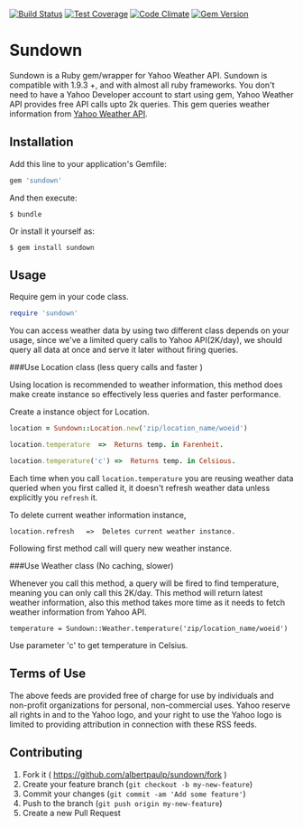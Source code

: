 [![Build Status](https://travis-ci.org/albertpaulp/sundown.svg?branch=master)](https://travis-ci.org/albertpaulp/sundown)
[![Test Coverage](https://codeclimate.com/github/albertpaulp/sundown/badges/coverage.svg)](https://codeclimate.com/github/albertpaulp/sundown/coverage)
[![Code Climate](https://codeclimate.com/github/albertpaulp/sundown/badges/gpa.svg)](https://codeclimate.com/github/albertpaulp/sundown)
[![Gem Version](https://badge.fury.io/rb/sundown.svg)](https://badge.fury.io/rb/sundown)

# Sundown

Sundown is a Ruby gem/wrapper for Yahoo Weather API. Sundown is compatible with 1.9.3 +, and with almost all ruby frameworks. You don't need to have a Yahoo Developer account to start using gem, Yahoo Weather API provides free API calls upto 2k queries.
This gem queries weather information from  [Yahoo Weather API](https://developer.yahoo.com/weather/).

## Installation

Add this line to your application's Gemfile:

```ruby
gem 'sundown'
```

And then execute:

    $ bundle

Or install it yourself as:

    $ gem install sundown

## Usage

Require gem in your code class.
```ruby
require 'sundown'
```

You can access weather data by using two different class depends on your usage, since we've a limited query calls to Yahoo API(2K/day), we should query all data at once and serve it later without firing queries.

###Use Location class (less query calls and faster )

Using location is recommended to weather information, this method does make create instance so effectively less queries and faster performance.

Create a instance object for Location.

```ruby
location = Sundown::Location.new('zip/location_name/woeid')
``` 

```ruby
location.temperature  =>  Returns temp. in Farenheit.
```
```ruby
location.temperature('c') =>  Returns temp. in Celsious.
```

Each time when you call ```location.temperature``` you are reusing weather data queried when you first called it, it doesn't refresh weather data unless explicitly you ```refresh``` it.

To delete current weather information instance,

```
location.refresh   =>  Deletes current weather instance.
```

Following first method call will query new weather instance.

###Use Weather class (No caching, slower)

Whenever you call this method, a query will be fired to find temperature, meaning you can only call this 2K/day. This method will return latest weather information, also this method takes more time as it needs to fetch weather information from Yahoo API.

```
temperature = Sundown::Weather.temperature('zip/location_name/woeid')
```

Use parameter 'c' to get temperature in Celsius.

## Terms of Use

The above feeds are provided free of charge for use by individuals and non-profit organizations for personal, non-commercial uses. Yahoo reserve all rights in and to the Yahoo logo, and your right to use the Yahoo logo is limited to providing attribution in connection with these RSS feeds.

## Contributing

1. Fork it ( https://github.com/albertpaulp/sundown/fork )
2. Create your feature branch (`git checkout -b my-new-feature`)
3. Commit your changes (`git commit -am 'Add some feature'`)
4. Push to the branch (`git push origin my-new-feature`)
5. Create a new Pull Request
